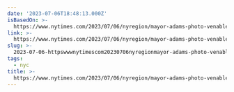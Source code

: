 ```yaml
---
date: '2023-07-06T18:48:13.000Z'
isBasedOn: >-
  https://www.nytimes.com/2023/07/06/nyregion/mayor-adams-photo-venable-fake.html
link: >-
  https://www.nytimes.com/2023/07/06/nyregion/mayor-adams-photo-venable-fake.html
slug: >-
  2023-07-06-httpswwwnytimescom20230706nyregionmayor-adams-photo-venable-fakehtml
tags:
  - nyc
title: >-
  https://www.nytimes.com/2023/07/06/nyregion/mayor-adams-photo-venable-fake.html
---
```


